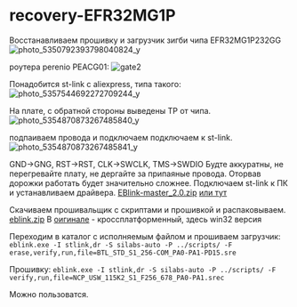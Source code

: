 # recovery-EFR32MG1P
Восстанавливаем прошивку и загрузчик зигби чипа EFR32MG1P232GG 
![photo_5350792393798040824_y](https://user-images.githubusercontent.com/64173457/178154977-d43715ed-315a-4875-97af-ff62c95684ac.jpg)

роутера perenio PEACG01:
![gate2](https://user-images.githubusercontent.com/64173457/178155032-c6265a91-f3a1-4aae-bbf3-1e087a20f179.jpg)

Понадобится st-link с aliexpress, типа такого:
![photo_5357544692272709244_y](https://user-images.githubusercontent.com/64173457/178154243-d957c86d-a2f5-4f4c-8bc7-958aa72321c5.jpg)

На плате, с обратной стороны выведены TP от чипа.
![photo_5354870873267485840_y](https://user-images.githubusercontent.com/64173457/178154269-3c7042e6-bbd5-4fa2-ad49-ece07a535b5c.jpg)

подпаиваем провода и подключаем подключаем к st-link.
![photo_5354870873267485841_y](https://user-images.githubusercontent.com/64173457/178154278-be01d4f7-4a3b-4a76-81da-0de9432d39ec.jpg)

GND->GNG, RST->RST, CLK->SWCLK, TMS->SWDIO
Будте аккуратны, не перегревайте плату, не дергайте за припаяные провода. Оторвав дорожки работать будет значительно сложнее.
Подключаем st-link к ПК и устанавливаем драйвера.
[EBlink-master_2.0.zip](https://github.com/esnet146/recovery-EFR32MG1P/files/9079472/EBlink-master_2.0.zip) [или тут](https://www.st.com/en/development-tools/stsw-link009.html)

Скачиваем прошивальщик с скриптами и прошивкой и распаковываем. 
[eblink.zip](https://github.com/esnet146/recovery-EFR32MG1P/files/9079484/eblink.zip) В [оигинале](https://www.embitz.org/) - кроссплатформенный, здесь win32 версия

Переходим в каталог с исполняемым файлом и прошиваем загрузчик:
`eblink.exe -I stlink,dr -S silabs-auto -P ../scripts/ -F erase,verify,run,file=BTL_STD_S1_256-COM_PA0-PA1-PD15.sre`

Прошивку:
`eblink.exe -I stlink,dr -S silabs-auto -P ../scripts/ -F verify,run,file=NCP_USW_115K2_S1_F256_678_PA0-PA1.srec`

Можно пользоватся.

